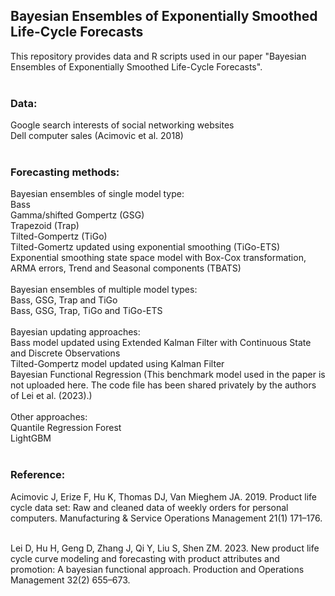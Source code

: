 ## Bayesian Ensembles of Exponentially Smoothed Life-Cycle Forecasts

This repository provides data and R scripts used in our paper "Bayesian Ensembles of Exponentially Smoothed Life-Cycle Forecasts". <br />
<br />
### Data:<br />
Google search interests of social networking websites <br />
Dell computer sales (Acimovic et al. 2018)<br />
<br />
### Forecasting methods:<br />
Bayesian ensembles of single model type: <br />
Bass<br />
Gamma/shifted Gompertz (GSG)<br />
Trapezoid (Trap)<br />
Tilted-Gompertz (TiGo)<br />
Tilted-Gomertz updated using exponential smoothing (TiGo-ETS)<br />
Exponential smoothing state space model with Box-Cox transformation, ARMA errors, Trend and Seasonal components (TBATS)<br />
<br />
Bayesian ensembles of multiple model types: <br />
Bass, GSG, Trap and TiGo<br />
Bass, GSG, Trap, TiGo and TiGo-ETS<br />
<br />
Bayesian updating approaches:<br />
Bass model updated using Extended Kalman Filter with Continuous State and Discrete Observations<br />
Tilted-Gompertz model updated using Kalman Filter<br />
Bayesian Functional Regression (This benchmark model used in the paper is not uploaded here. The code file has been shared privately by the authors of Lei et al. (2023).)<br />
<br />
Other approaches:<br />
Quantile Regression Forest<br />
LightGBM<br />
<br />
### Reference:
Acimovic J, Erize F, Hu K, Thomas DJ, Van Mieghem JA. 2019. Product life cycle data set: Raw and cleaned data of weekly orders for personal computers. Manufacturing & Service Operations Management 21(1) 171–176.

<br />
Lei D, Hu H, Geng D, Zhang J, Qi Y, Liu S, Shen ZM. 2023. New product life cycle curve modeling and forecasting with product attributes and promotion: A bayesian functional approach. Production and Operations Management 32(2) 655–673.


